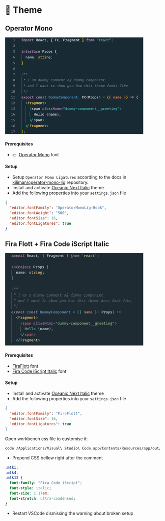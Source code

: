 # 💅 Theme

## Operator Mono

<img src="./operator-mono/theme_screenshot.png" width="450px">

#### Prerequisites

- 💶 &nbsp;[Operator Mono](https://www.typography.com/blog/introducing-operator) font

#### Setup

- Setup `Operator Mono Ligatures` according to the docs in [kiliman/operator-mono-lig](https://github.com/kiliman/operator-mono-lig) repository.
- Install and activate [Oceanic Next Italic](https://marketplace.visualstudio.com/items?itemName=SintrumIT.theme-oceanic-next-italic) theme
- Add the following properties into your `settings.json` file

```json
{
  "editor.fontFamily": "OperatorMonoLig-Book",
  "editor.fontWeight": "500",
  "editor.fontSize": 16,
  "editor.fontLigatures": true
}
```

## Fira Flott + Fira Code iScript Italic

<img src="./firaflott-fira-code-iscript-italic/theme_screenshot.png" width="450px">

#### Prerequisites

- [FiraFlott](<https://github.com/kosimst/FiraFlott/blob/master/TTF/FiraFlott%20FiraCode%20(Medium).ttf>) font
- [Fira Code iScript Italic](https://github.com/kencrocken/FiraCodeiScript/blob/master/FiraCodeiScript-Italic.ttf) font

#### Setup

- Install and activate [Oceanic Next Italic](https://marketplace.visualstudio.com/items?itemName=SintrumIT.theme-oceanic-next-italic) theme
- Add the following properties into your `settings.json` file

```json
{
  "editor.fontFamily": "FiraFlott",
  "editor.fontSize": 16,
  "editor.fontLigatures": true
}
```

Open workbench css file to customise it:

```sh
code /Applications/Visual\ Studio\ Code.app/Contents/Resources/app/out/vs/workbench/workbench.desktop.main.css
```

- Prepend CSS bellow right after the comment

```css
.mtki,
.mtk4,
.mtk13 {
  font-family: "Fira Code iScript";
  font-style: italic;
  font-size: 1.17em;
  font-stretch: ultra-condensed;
}
```

- Restart VSCode dismissing the warning about broken setup
